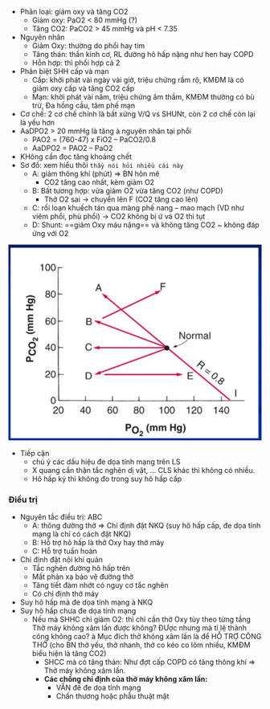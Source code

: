 - Phân loại: giảm oxy và tăng CO2  
	- Giảm oxy: PaO2 < 80 mmHg (?)  
	- Tăng CO2: PaCO2 > 45 mmHg và pH < 7.35  
- Nguyên nhân  
	- Giảm Oxy: thường do phổi hay tim  
	- Tăng thán: thần kinh cơ, RL đường hô hấp nặng như hen hay COPD  
	- Hỗn hợp: thì phối hợp cả 2  
- Phân biệt SHH cấp và mạn  
	- Cấp: khởi phát vài ngày vài giờ, triệu chứng rầm rộ, KMĐM là có giảm oxy cấp và tăng CO2 cấp  
	- Mạn: khời phát vài năm, triệu chứng âm thầm, KMĐM thường có bù trừ, Đa hồng cầu, tâm phế mạn  
- Cơ chế: 2 cơ chế chính là bất xứng V/Q vs SHUNt, còn 2 cơ chế còn lại là yếu hơn  
- AaDPO2 > 20 mmHg là tăng à nguyên nhân tại phổi  
	- PAO2 = (760-47) x FiO2 – PaCO2/0.8  
	- AaDPO2 = PAO2 – PaO2  
- KHông cần đọc tăng khoảng chết  
- Sơ đồ: xem hiểu thôi `thầy nói hỏi nhiều cái này`  
	- A: giảm thông khí (phút) => BN hôn mê  
		- CO2 tăng cao nhất, kèm giảm O2  
	- B: Bất tương hợp: vừa giảm O2 vừa tăng CO2 (như COPD)  
		- Thở O2 sai -> chuyển lên F (CO2 tăng cao lên)  
	- C: rối loạn khuếch tán qua màng phế nang – mao mạch (VD như viêm phổi, phù phổi) -> CO2 không bị ứ và O2 thì tụt  
	- D: Shunt: ==giảm Oxy máu nặng== và không tăng CO2 ~ không đáp ứng với O2  
  
  
![444](../../../../200%20Files/image/image/Bu%E1%BB%95i%205-H%E1%BB%87%20H%C3%B4%20h%E1%BA%A5p%20(N%E1%BB%99i)-1687359892953.jpeg)  
  
- Tiếp cận  
	- chú ý các dấu hiệu đe dọa tính mạng trên LS  
	- X quang cẩn thận tắc nghẽn dị vật, … CLS khác thì không có nhiều.  
	- Hô hấp ký thì không đo trong suy hô hấp cấp  
### Điều trị  
- Nguyên tắc điều trị: ABC  
	- A: thông đường thở => Chỉ định đặt NKQ (suy hô hấp cấp, đe dọa tính mạng là chỉ có cách đặt NKQ)  
	- B: Hỗ trợ hô hấp là thở Oxy hay thở máy  
	- C: Hỗ trợ tuần hoàn  
- Chỉ định đặt nội khí quản  
	- Tắc nghẽn đường hô hấp trên  
	- Mất phản xạ bảo vệ đường thở  
	- Tăng tiết đàm nhớt có nguy cơ tắc nghẽn  
	- Có chỉ định thở máy  
- Suy hô hấp mà đe dọa tính mạng à NKQ  
- Suy hô hấp chưa đe dọa tính mạng  
	- Nếu mà SHHC chỉ giảm O2: thì chỉ cần thở Oxy tùy theo từng tầng    
		Thở máy không xâm lấn được không? ĐƯợc nhưng mà tỉ lệ thành công không cao? à Mục đích thở không xâm lấn là để HỖ TRỢ CÔNG THỞ (cho BN thở yếu, thở nhanh, thở co kéo co lõm nhiều, KMĐM biểu hiện là tăng CO2)  
		- SHCC mà có tăng thán: Như đợt cấp COPD có tăng thông khí => Thở máy không xâm lấn.  
		- **Các chống chỉ định của thở máy không xâm lấn:**  
			- VẤN đề đe dọa tính mạng  
			- Chấn thương hoặc phẫu thuật mặt
